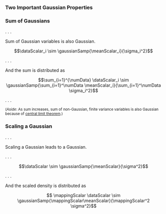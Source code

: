 ### Two Important Gaussian Properties

### Sum of Gaussians

. . .

<div align="left">Sum of Gaussian variables is also Gaussian.</div>

$$\dataScalar_i \sim \gaussianSamp{\meanScalar_i}{\sigma_i^2}$$

. . .

<div align="left">And the sum is distributed as</div>

$$\sum_{i=1}^{\numData} \dataScalar_i \sim \gaussianSamp{\sum_{i=1}^\numData \meanScalar_i}{\sum_{i=1}^\numData \sigma_i^2}$$

. . .
	
<small>(*Aside*: As sum increases, sum of non-Gaussian, finite
variance variables is also Gaussian because of [central limit theorem](https://en.wikipedia.org/wiki/Central_limit_theorem).)</small>


### Scaling a Gaussian

. . .

<div align="left">Scaling a Gaussian leads to a Gaussian.</div>

. . .

$$\dataScalar \sim \gaussianSamp{\meanScalar}{\sigma^2}$$

. . .

<div align="left">And the scaled density is distributed as</div>

$$ \mappingScalar \dataScalar \sim \gaussianSamp{\mappingScalar\meanScalar}{\mappingScalar^2 \sigma^2}$$

